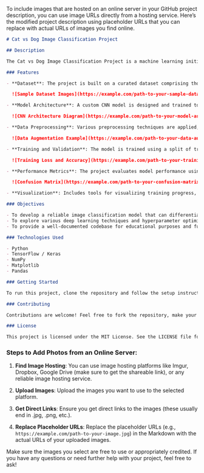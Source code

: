 To include images that are hosted on an online server in your GitHub project description, you can use image URLs directly from a hosting service. Here’s the modified project description using placeholder URLs that you can replace with actual URLs of images you find online.

```markdown
# Cat vs Dog Image Classification Project

## Description

The Cat vs Dog Image Classification Project is a machine learning initiative aimed at building an automated system capable of accurately classifying images as either featuring a cat or a dog. Leveraging state-of-the-art deep learning techniques, this project utilizes a convolutional neural network (CNN) architecture to distinguish between these two popular pet species based on visual input.

### Features

- **Dataset**: The project is built on a curated dataset comprising thousands of labeled images of cats and dogs, allowing the model to learn from diverse examples.

  ![Sample Dataset Images](https://example.com/path-to-your-sample-dataset-image.jpg)

- **Model Architecture**: A custom CNN model is designed and trained to extract relevant features from images, enhancing classification accuracy.

  ![CNN Architecture Diagram](https://example.com/path-to-your-model-architecture-image.jpg)

- **Data Preprocessing**: Various preprocessing techniques are applied, including normalization, augmentation, and resizing, to improve model robustness.

  ![Data Augmentation Example](https://example.com/path-to-your-data-augmentation-image.jpg)

- **Training and Validation**: The model is trained using a split of training and validation datasets to ensure generalization and prevent overfitting.

  ![Training Loss and Accuracy](https://example.com/path-to-your-training-progress-image.jpg)

- **Performance Metrics**: The project evaluates model performance using metrics such as accuracy, precision, recall, and F1 score.

  ![Confusion Matrix](https://example.com/path-to-your-confusion-matrix-image.jpg)

- **Visualization**: Includes tools for visualizing training progress, metrics, and confusion matrices for comprehensive analysis.

### Objectives

- To develop a reliable image classification model that can differentiate between cat and dog images with high accuracy.
- To explore various deep learning techniques and hyperparameter optimization to enhance model performance.
- To provide a well-documented codebase for educational purposes and future enhancements.

### Technologies Used

- Python
- TensorFlow / Keras
- NumPy
- Matplotlib
- Pandas

### Getting Started

To run this project, clone the repository and follow the setup instructions in the README file. Ensure you have all the necessary dependencies installed.

### Contributing

Contributions are welcome! Feel free to fork the repository, make your modifications, and submit a pull request.

### License

This project is licensed under the MIT License. See the LICENSE file for more details.
```

### Steps to Add Photos from an Online Server:
1. **Find Image Hosting**: You can use image hosting platforms like Imgur, Dropbox, Google Drive (make sure to get the shareable link), or any reliable image hosting service.
  
2. **Upload Images**: Upload the images you want to use to the selected platform.
  
3. **Get Direct Links**: Ensure you get direct links to the images (these usually end in .jpg, .png, etc.).

4. **Replace Placeholder URLs**: Replace the placeholder URLs (e.g., `https://example.com/path-to-your-image.jpg`) in the Markdown with the actual URLs of your uploaded images.

Make sure the images you select are free to use or appropriately credited. If you have any questions or need further help with your project, feel free to ask!
